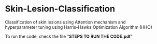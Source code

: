 # Skin-Lesion-Classification
Classification of skin lesions using Attention mechanism and hyperparameter tuning using Harris-Hawks Optimization Algorithm (HHO)

To run the code, check the file "**STEPS TO RUN THE CODE.pdf**"
